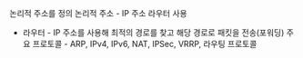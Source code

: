 논리적 주소를 정의
논리적 주소 - IP 주소
라우터 사용
* 라우터 - IP 주소를 사용해 최적의 경로를 찾고 해당 경로로 패킷을 전송(포워딩)
주요 프로토콜 - ARP, IPv4, IPv6, NAT, IPSec, VRRP, 라우팅 프로토콜
